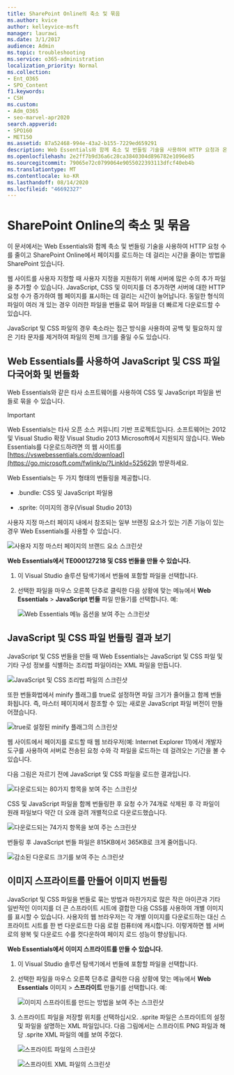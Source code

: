 ```yaml
---
title: SharePoint Online의 축소 및 묶음
ms.author: kvice
author: kelleyvice-msft
manager: laurawi
ms.date: 3/1/2017
audience: Admin
ms.topic: troubleshooting
ms.service: o365-administration
localization_priority: Normal
ms.collection:
- Ent_O365
- SPO_Content
f1.keywords:
- CSH
ms.custom:
- Adm_O365
- seo-marvel-apr2020
search.appverid:
- SPO160
- MET150
ms.assetid: 87a52468-994e-43a2-b155-7229ed659291
description: Web Essentials와 함께 축소 및 번들링 기술을 사용하여 HTTP 요청과 온라인에서 페이지를 로드하는 데 걸리는 시간을 SharePoint 방법을 알아보습니다.
ms.openlocfilehash: 2e2ff7b9d36a6c28ca3840304d896782e1096e85
ms.sourcegitcommit: 79065e72c0799064e9055022393113dfcf40eb4b
ms.translationtype: MT
ms.contentlocale: ko-KR
ms.lasthandoff: 08/14/2020
ms.locfileid: "46692327"
---
```

# <a name="minification-and-bundling-in-sharepoint-online"></a>SharePoint Online의 축소 및 묶음

이 문서에서는 Web Essentials와 함께 축소 및 번들링 기술을 사용하여 HTTP 요청 수를 줄이고 SharePoint Online에서 페이지를 로드하는 데 걸리는 시간을 줄이는 방법을 SharePoint 있습니다.
  
웹 사이트를 사용자 지정할 때 사용자 지정을 지원하기 위해 서버에 많은 수의 추가 파일을 추가할 수 있습니다. JavaScript, CSS 및 이미지를 더 추가하면 서버에 대한 HTTP 요청 수가 증가하여 웹 페이지를 표시하는 데 걸리는 시간이 늘어납니다. 동일한 형식의 파일이 여러 개 있는 경우 이러한 파일을 번들로 묶어 파일을 더 빠르게 다운로드할 수 있습니다.
  
JavaScript 및 CSS 파일의 경우 축소라는 접근 방식을 사용하여 공백 및 필요하지 않은 기타 문자를 제거하여 파일의 전체 크기를 줄일 수도 있습니다.
  
## <a name="minification-and-bundling-javascript-and-css-files-with-web-essentials"></a>Web Essentials를 사용하여 JavaScript 및 CSS 파일 다국어화 및 번들화

Web Essentials와 같은 타사 소프트웨어를 사용하여 CSS 및 JavaScript 파일을 번들로 묶을 수 있습니다.
  
> [!IMPORTANT]
> Web Essentials는 타사 오픈 소스 커뮤니티 기반 프로젝트입니다. 소프트웨어는 2012 및 Visual Studio 확장 Visual Studio 2013 Microsoft에서 지원되지 않습니다. Web Essentials를 다운로드하려면 의 웹 사이트를 [https://vswebessentials.com/download](https://go.microsoft.com/fwlink/p/?LinkId=525629) 방문하세요. 
  
Web Essentials는 두 가지 형태의 번들링을 제공합니다.
  
- .bundle: CSS 및 JavaScript 파일용
    
- .sprite: 이미지의 경우(Visual Studio 2013)
    
사용자 지정 마스터 페이지 내에서 참조되는 일부 브랜징 요소가 있는 기존 기능이 있는 경우 Web Essentials를 사용할 수 있습니다.
  
![사용자 지정 마스터 페이지의 브랜드 요소 스크린샷](../media/3a6eba36-973d-482b-8556-a9394b8ba19f.png)
  
 **Web Essentials에서 TE000127218 및 CSS 번들을 만들 수 있습니다.**
  
1. 이 Visual Studio 솔루션 탐색기에서 번들에 포함할 파일을 선택합니다.
    
2. 선택한 파일을 마우스 오른쪽 단추로 클릭한 다음 상황에 맞는 메뉴에서 **Web Essentials** \> **JavaScript 번들** 파일 만들기를 선택합니다. 예: 
    
    ![Web Essentials 메뉴 옵션을 보여 주는 스크린샷](../media/41aac84c-4538-4f78-b454-46e651f868a3.png)
  
## <a name="viewing-the-results-of-bundling-javascript-and-css-files"></a>JavaScript 및 CSS 파일 번들링 결과 보기

JavaScript 및 CSS 번들을 만들 때 Web Essentials는 JavaScript 및 CSS 파일 및 기타 구성 정보를 식별하는 조리법 파일이라는 XML 파일을 만듭니다. 
  
![JavaScript 및 CSS 조리법 파일의 스크린샷](../media/7ba891f8-52d8-467b-a0f6-b062dd1137a4.png)
  
또한 번들화법에서 minify 플래그를 true로 설정하면 파일 크기가 줄어들고 함께 번들화됩니다. 즉, 마스터 페이지에서 참조할 수 있는 새로운 JavaScript 파일 버전이 만들어졌습니다.
  
![true로 설정된 minify 플래그의 스크린샷](../media/50523af2-6412-4117-ac3d-5bd26f6d562e.png)
  
웹 사이트에서 페이지를 로드할 때 웹 브라우저(예: Internet Explorer 11)에서 개발자 도구를 사용하여 서버로 전송된 요청 수와 각 파일을 로드하는 데 걸려오는 기간을 볼 수 있습니다.
  
다음 그림은 자르기 전에 JavaScript 및 CSS 파일을 로드한 결과입니다.
  
![다운로드되는 80가지 항목을 보여 주는 스크린샷](../media/e2df3912-1923-46e6-8cf2-3015a31554e1.png)
  
CSS 및 JavaScript 파일을 함께 번들링한 후 요청 수가 74개로 삭제된 후 각 파일이 원래 파일보다 약간 더 오래 걸려 개별적으로 다운로드했습니다.
  
![다운로드되는 74가지 항목을 보여 주는 스크린샷](../media/686c4387-70e8-4a74-9d45-059f33a91184.png)
  
번들링 후 JavaScript 번들 파일은 815KB에서 365KB로 크게 줄어듭니다.
  
![감소된 다운로드 크기를 보여 주는 스크린샷](../media/5e7dbd98-faff-4f68-b320-108fb252e395.png)
  
## <a name="bundling-images-by-creating-an-image-sprite"></a>이미지 스프라이트를 만들어 이미지 번들링

JavaScript 및 CSS 파일을 번들로 묶는 방법과 마찬가지로 많은 작은 아이콘과 기타 일반적인 이미지를 더 큰 스프라이트 시트에 결합한 다음 CSS를 사용하여 개별 이미지를 표시할 수 있습니다. 사용자의 웹 브라우저는 각 개별 이미지를 다운로드하는 대신 스프라이트 시트를 한 번 다운로드한 다음 로컬 컴퓨터에 캐시합니다. 이렇게하면 웹 서버로의 왕복 및 다운로드 수를 컷다운하여 페이지 로드 성능이 향상됩니다.
  
 **Web Essentials에서 이미지 스프라이트를 만들 수 있습니다.**
  
1. 이 Visual Studio 솔루션 탐색기에서 번들에 포함할 파일을 선택합니다.
    
2. 선택한 파일을 마우스 오른쪽 단추로 클릭한 다음 상황에 맞는 메뉴에서 **Web Essentials** 이미지 \> **스프라이트** 만들기를 선택합니다. 예: 
    
    ![이미지 스프라이트를 만드는 방법을 보여 주는 스크린샷](../media/de0fe741-4ef7-4e3b-bafa-ef9f4822dac6.png)
  
3. 스프라이트 파일을 저장할 위치를 선택하십시오. .sprite 파일은 스프라이트의 설정 및 파일을 설명하는 XML 파일입니다. 다음 그림에서는 스프라이트 PNG 파일과 해당 .sprite XML 파일의 예를 보여 주었다.
    
    ![스프라이트 파일의 스크린샷](../media/0876bb2a-d1b9-4169-8e95-9c290d628d90.png)
  
    ![스프라이트 XML 파일의 스크린샷](../media/d1f94776-280d-4d56-abb5-384f145d9989.png)
  

